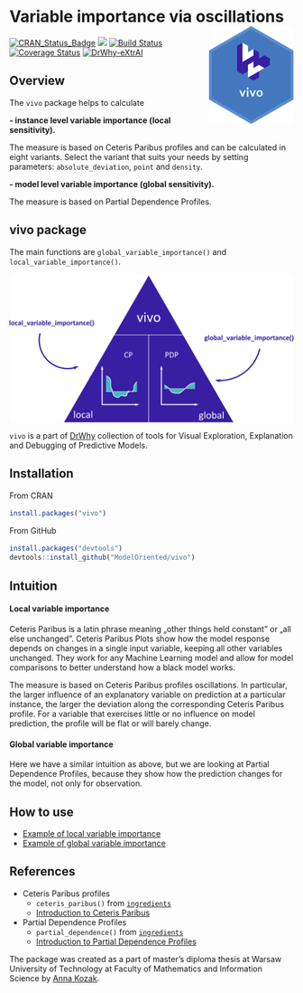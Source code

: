 
# Variable importance via oscillations <img src="man/figures/logo.png" align="right" width="150"/>

[![CRAN\_Status\_Badge](http://www.r-pkg.org/badges/version/vivo)](https://cran.r-project.org/package=vivo)
<img src="http://cranlogs.r-pkg.org/badges/grand-total/vivo" /> [![Build
Status](https://api.travis-ci.org/ModelOriented/vivo.svg?branch=master)](https://travis-ci.org/ModelOriented/vivo)
[![Coverage
Status](https://img.shields.io/codecov/c/github/ModelOriented/vivo/master.svg)](https://codecov.io/github/ModelOriented/vivo?branch=master)
[![DrWhy-eXtrAI](https://img.shields.io/badge/DrWhy-eXtrAI-4378bf)](http://drwhy.ai/#eXtraAI)

## Overview

The `vivo` package helps to calculate 

**- instance level variable importance (local sensitivity).**

The measure is based on Ceteris Paribus profiles and can be calculated in eight variants. Select the variant
that suits your needs by setting parameters: `absolute_deviation`,
`point` and `density`.

**- model level variable importance (global sensitivity).**

The measure is based on Partial Dependence Profiles. 

## vivo package

The main functions are `global_variable_importance()` and `local_variable_importance()`.

<img src="man/figures/vivo.png" align="center" width="600"/>


`vivo` is a part of [DrWhy](https://github.com/ModelOriented/DrWhy)
collection of tools for Visual Exploration, Explanation and Debugging of
Predictive Models.

## Installation

From CRAN

``` r
install.packages("vivo")
```

From GitHub

``` r
install.packages("devtools")
devtools::install_github("ModelOriented/vivo")
```

## Intuition

#### Local variable importance 

Ceteris Paribus is a latin phrase meaning „other things held constant”
or „all else unchanged”. Ceteris Paribus Plots show how the model
response depends on changes in a single input variable, keeping all
other variables unchanged. They work for any Machine Learning model and
allow for model comparisons to better understand how a black model
works.

The measure is based on Ceteris Paribus profiles oscillations. In
particular, the larger influence of an explanatory variable on
prediction at a particular instance, the larger the deviation along the
corresponding Ceteris Paribus profile. For a variable that exercises
little or no influence on model prediction, the profile will be flat or
will barely change.

#### Global variable importance

Here we have a similar intuition as above, but we are looking at Partial Dependence Profiles, because they show how the prediction changes for the model, not only for observation.

## How to use

- [Example of local variable importance](https://modeloriented.github.io/vivo/articles/vignette_apartments_local.html)
- [Example of global variable importance](https://modeloriented.github.io/vivo/articles/vignette_apartments_global.html)



## References

  - Ceteris Paribus profiles
    - `ceteris_paribus()` from [`ingredients`](https://modeloriented.github.io/ingredients/reference/ceteris_paribus.html)
    - [Introduction to Ceteris Paribus](https://pbiecek.github.io/ema/ceterisParibus.html)
  - Partial Dependence Profiles
    - `partial_dependence()` from [`ingredients`](https://modeloriented.github.io/ingredients/reference/partial_dependence.html)
    - [Introduction to Partial Dependence Profiles](https://pbiecek.github.io/ema/partialDependenceProfiles.html)


The package was created as a part of master’s diploma thesis at Warsaw
University of Technology at Faculty of Mathematics and Information
Science by [Anna Kozak](https://github.com/kozaka93/).
